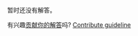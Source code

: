 
暂时还没有解答。

有兴趣[贡献你的解答](https://github.com/BFEdev/BFE.dev-solutions/blob/main/problem/create-a-simple-store-for-dom-node_zh.md)吗? [Contribute guideline](https://github.com/BFEdev/BFE.dev-solutions#how-to-contribute)
